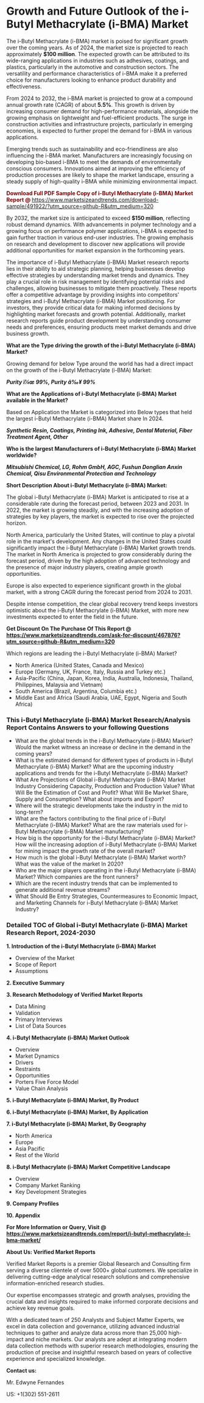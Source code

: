 <h1>Growth and Future Outlook of the i-Butyl Methacrylate (i-BMA) Market</h1>    <p>        The i-Butyl Methacrylate (i-BMA) market is poised for significant growth over the coming years.         As of 2024, the market size is projected to reach approximately <strong>$100 million</strong>.         The expected growth can be attributed to its wide-ranging applications in industries such as adhesives, coatings, and         plastics, particularly in the automotive and construction sectors. The versatility and performance characteristics of i-BMA         make it a preferred choice for manufacturers looking to enhance product durability and effectiveness.    </p>        <p>        From 2024 to 2032, the i-BMA market is projected to grow at a compound annual growth rate (CAGR) of about <strong>5.5%</strong>.         This growth is driven by increasing consumer demand for high-performance materials, alongside the growing emphasis on         lightweight and fuel-efficient products. The surge in construction activities and infrastructure projects, particularly in         emerging economies, is expected to further propel the demand for i-BMA in various applications.    </p>        <p>        Emerging trends such as sustainability and eco-friendliness are also influencing the i-BMA market.         Manufacturers are increasingly focusing on developing bio-based i-BMA to meet the demands of environmentally conscious         consumers. Innovations aimed at improving the efficiency of production processes are likely to shape the market landscape,         ensuring a steady supply of high-quality i-BMA while minimizing environmental impact.           </p><p><strong><span style="color: #800000;">Download Full PDF Sample Copy of i-Butyl Methacrylate (i-BMA) Market Report @</span>&nbsp;</strong><a href="https://www.marketsizeandtrends.com/download-sample/491922/?utm_source=github-R&amp;utm_medium=320">https://www.marketsizeandtrends.com/download-sample/491922/?utm_source=github-R&amp;utm_medium=320</a></p>    </p>        <p>        By 2032, the market size is anticipated to exceed <strong>$150 million</strong>, reflecting robust demand dynamics.         With advancements in polymer technology and a growing focus on performance polymer applications,         i-BMA is expected to gain further traction in various end-user industries. The growing emphasis on research and         development to discover new applications will provide additional opportunities for market expansion in the forthcoming years.     </p></p><p>The importance of&nbsp;i-Butyl Methacrylate (i-BMA) Market research reports lies in their ability to aid strategic planning, helping businesses develop effective strategies by understanding market trends and dynamics. They play a crucial role in risk management by identifying potential risks and challenges, allowing businesses to mitigate them proactively. These reports offer a competitive advantage by providing insights into competitors' strategies and i-Butyl Methacrylate (i-BMA) Market positioning. For investors, they provide critical data for making informed decisions by highlighting market forecasts and growth potential. Additionally, market research reports guide product development by understanding consumer needs and preferences, ensuring products meet market demands and drive business growth.</p><p><strong>What are the&nbsp;Type driving the growth of the i-Butyl Methacrylate (i-BMA) Market?</strong></p><p id="" class="">Growing demand for below Type around the world has had a direct impact on the growth of the i-Butyl Methacrylate (i-BMA) Market:</p><em><strong>Purity ï¼œ 99%, Purity â‰¥ 99%</strong></em></p><strong>What are the&nbsp;Applications&nbsp;of i-Butyl Methacrylate (i-BMA) Market available in the Market?</strong></p><p id="" class="">Based on Application the Market is categorized into Below types that held the largest i-Butyl Methacrylate (i-BMA) Market share In 2024.</p><em><strong>Synthetic Resin, Coatings, Printing Ink, Adhesive, Dental Material, Fiber Treatment Agent, Other</strong></em></p><strong>Who is the largest Manufacturers of i-Butyl Methacrylate (i-BMA) Market worldwide?</strong></p><p><em><strong>Mitsubishi Chemical, LG, Rohm GmbH, AGC, Fushun Donglian Anxin Chemical, Qisu Environmental Protection and Technology</strong></em></p><p id="" class=""><strong>Short Description About i-Butyl Methacrylate (i-BMA) Market:</strong></p><p>The global i-Butyl Methacrylate (i-BMA) Market is anticipated to rise at a considerable rate during the forecast period, between 2023 and 2031. In 2022, the market is growing steadily, and with the increasing adoption of strategies by key players, the market is expected to rise over the projected horizon.</p><p>North America, particularly the United States, will continue to play a pivotal role in the market's development. Any changes in the United States could significantly impact the i-Butyl Methacrylate (i-BMA) Market growth trends. The market in North America is projected to grow considerably during the forecast period, driven by the high adoption of advanced technology and the presence of major industry players, creating ample growth opportunities.</p><p>Europe is also expected to experience significant growth in the global market, with a strong CAGR during the forecast period from 2024 to 2031.</p><p>Despite intense competition, the clear global recovery trend keeps investors optimistic about the i-Butyl Methacrylate (i-BMA) Market, with more new investments expected to enter the field in the future.</p><p id="" class=""><strong>Get Discount On The Purchase Of This Report @ <a href="https://www.marketsizeandtrends.com/ask-for-discount/467876?utm_source=github-R&utm_medium=320" target="_blank">https://www.marketsizeandtrends.com/ask-for-discount/467876?utm_source=github-R&utm_medium=320</a></strong></p>Which regions are leading the i-Butyl Methacrylate (i-BMA) Market?</p><ul><li>North America (United States, Canada and Mexico)</li><li>Europe (Germany, UK, France, Italy, Russia and Turkey etc.)</li><li>Asia-Pacific (China, Japan, Korea, India, Australia, Indonesia, Thailand, Philippines, Malaysia and Vietnam)</li><li>South America (Brazil, Argentina, Columbia etc.)</li><li>Middle East and Africa (Saudi Arabia, UAE, Egypt, Nigeria and South Africa)</li></ul><h3 id="" class="">This i-Butyl Methacrylate (i-BMA) Market Research/Analysis Report Contains Answers to your following Questions</h3><ul><li>What are the global trends in the i-Butyl Methacrylate (i-BMA) Market? Would the market witness an increase or decline in the demand in the coming years?</li><li>What is the estimated demand for different types of products in i-Butyl Methacrylate (i-BMA) Market? What are the upcoming industry applications and trends for the i-Butyl Methacrylate (i-BMA) Market?</li><li>What Are Projections of Global i-Butyl Methacrylate (i-BMA) Market Industry Considering Capacity, Production and Production Value? What Will Be the Estimation of Cost and Profit? What Will Be Market Share, Supply and Consumption? What about imports and Export?</li><li>Where will the strategic developments take the industry in the mid to long-term?</li><li>What are the factors contributing to the final price of i-Butyl Methacrylate (i-BMA) Market? What are the raw materials used for i-Butyl Methacrylate (i-BMA) Market manufacturing?</li><li>How big is the opportunity for the i-Butyl Methacrylate (i-BMA) Market? How will the increasing adoption of i-Butyl Methacrylate (i-BMA) Market for mining impact the growth rate of the overall market?</li><li>How much is the global i-Butyl Methacrylate (i-BMA) Market worth? What was the value of the market In 2020?</li><li>Who are the major players operating in the i-Butyl Methacrylate (i-BMA) Market? Which companies are the front runners?</li><li>Which are the recent industry trends that can be implemented to generate additional revenue streams?</li><li>What Should Be Entry Strategies, Countermeasures to Economic Impact, and Marketing Channels for i-Butyl Methacrylate (i-BMA) Market Industry?</li></ul><h3 id="" class="">Detailed TOC of Global i-Butyl Methacrylate (i-BMA) Market Research Report, 2024-2030</h3><p id="" class=""><strong>1. Introduction of the i-Butyl Methacrylate (i-BMA) Market</strong></p><ul><li>Overview of the Market</li><li>Scope of Report</li><li>Assumptions</li></ul><p id="" class=""><strong>2. Executive Summary</strong></p><p id="" class=""><strong>3. Research Methodology of Verified Market Reports</strong></p><ul><li>Data Mining</li><li>Validation</li><li>Primary Interviews</li><li>List of Data Sources</li></ul><p id="" class=""><strong>4. i-Butyl Methacrylate (i-BMA) Market Outlook</strong></p><ul><li>Overview</li><li>Market Dynamics</li><li>Drivers</li><li>Restraints</li><li>Opportunities</li><li>Porters Five Force Model</li><li>Value Chain Analysis</li></ul><p id="" class=""><strong>5. i-Butyl Methacrylate (i-BMA) Market, By Product</strong></p><p id="" class=""><strong>6. i-Butyl Methacrylate (i-BMA) Market, By Application</strong></p><p id="" class=""><strong>7. i-Butyl Methacrylate (i-BMA) Market, By Geography</strong></p><ul><li>North America</li><li>Europe</li><li>Asia Pacific</li><li>Rest of the World</li></ul><p id="" class=""><strong>8. i-Butyl Methacrylate (i-BMA) Market Competitive Landscape</strong></p><ul><li>Overview</li><li>Company Market Ranking</li><li>Key Development Strategies</li></ul><p id="" class=""><strong>9. Company Profiles</strong></p><p id="" class=""><strong>10. Appendix</strong></p><p id="" class=""><strong>For More Information or Query, Visit @ <a href="https://www.marketsizeandtrends.com/report/i-butyl-methacrylate-i-bma-market/" target="_blank">https://www.marketsizeandtrends.com/report/i-butyl-methacrylate-i-bma-market/</a></strong></p><p id="" class=""><strong>About Us: Verified Market Reports</strong></p><p id="" class="">Verified Market Reports is a premier Global Research and Consulting firm serving a diverse clientele of over 5000+ global customers. We specialize in delivering cutting-edge analytical research solutions and comprehensive information-enriched research studies.</p><p id="" class="">Our expertise encompasses strategic and growth analyses, providing the crucial data and insights required to make informed corporate decisions and achieve key revenue goals.</p><p id="" class="">With a dedicated team of 250 Analysts and Subject Matter Experts, we excel in data collection and governance, utilizing advanced industrial techniques to gather and analyze data across more than 25,000 high-impact and niche markets. Our analysts are adept at integrating modern data collection methods with superior research methodologies, ensuring the production of precise and insightful research based on years of collective experience and specialized knowledge.</p><p id="" class=""><strong>Contact us:</strong></p><p id="" class="">Mr. Edwyne Fernandes</p><p id="" class="">US: +1(302) 551-2611</p>